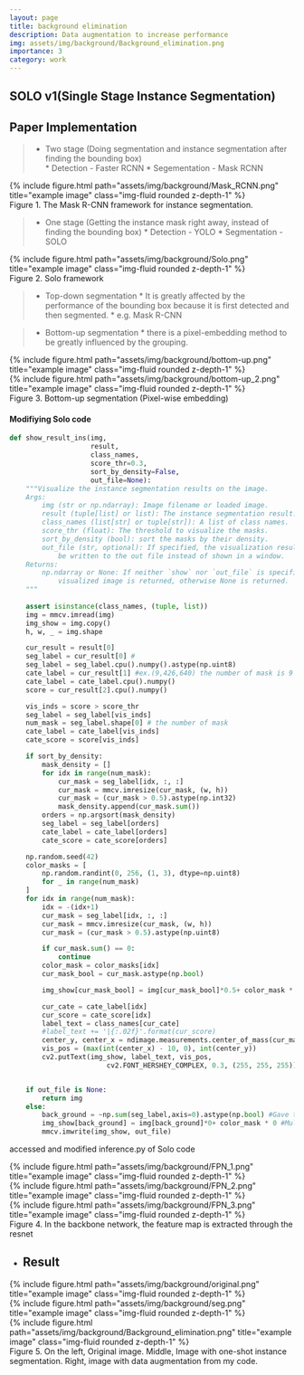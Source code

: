 ```yaml
---
layout: page
title: background elimination
description: Data augmentation to increase performance
img: assets/img/background/Background_elimination.png
importance: 3
category: work
---
```


## SOLO v1(Single Stage Instance Segmentation) 
## Paper Implementation  
  



> * Two stage (Doing segmentation and instance segmentation after finding the bounding box)  
    * Detection - Faster RCNN
    * Segementation - Mask RCNN  

<div class="row">
    <div class="col-sm - 3 mt mt-md-0">
        {% include figure.html path="assets/img/background/Mask_RCNN.png" title="example image" class="img-fluid rounded z-depth-1" %}
    </div>
</div>
<div class="caption">
    Figure 1. The Mask R-CNN framework for instance segmentation.
</div>      

> * One stage (Getting the instance mask right away, instead of finding the bounding box)
    * Detection - YOLO
    * Segmentation - SOLO  

<div class="row">
    <div class="col-sm mt-3 mt-md-0">
        {% include figure.html path="assets/img/background/Solo.png" title="example image" class="img-fluid rounded z-depth-1" %}
    </div>
</div>
<div class="caption">
    Figure 2. Solo framework
</div>     


> * Top-down segmentation 
    * It is greatly affected by the performance of the bounding box because it is first detected and then segmented.
    * e.g. Mask R-CNN
    
> * Bottom-up segmentation
    * there is a pixel-embedding method to be greatly influenced by the grouping. 
    
<div class="row justify-content-sm-center">
    <div class="col-sm mt-3 mt-md-0">
        {% include figure.html path="assets/img/background/bottom-up.png" title="example image" class="img-fluid rounded z-depth-1" %}
    </div>
    <div class="col-sm-7 mt-3 mt-md-0">
        {% include figure.html path="assets/img/background/bottom-up_2.png" title="example image" class="img-fluid rounded z-depth-1" %}
    </div>
</div>
<div class="caption">
    Figure 3. Bottom-up segmentation (Pixel-wise embedding)
</div>  

#### Modifiying Solo code 



```python
def show_result_ins(img,
                    result,
                    class_names,
                    score_thr=0.3,
                    sort_by_density=False,
                    out_file=None):
    """Visualize the instance segmentation results on the image.
    Args:
        img (str or np.ndarray): Image filename or loaded image.
        result (tuple[list] or list): The instance segmentation result.
        class_names (list[str] or tuple[str]): A list of class names.
        score_thr (float): The threshold to visualize the masks.
        sort_by_density (bool): sort the masks by their density.
        out_file (str, optional): If specified, the visualization result will
            be written to the out file instead of shown in a window.
    Returns:
        np.ndarray or None: If neither `show` nor `out_file` is specified, the
            visualized image is returned, otherwise None is returned.
    """
    
    assert isinstance(class_names, (tuple, list))
    img = mmcv.imread(img)
    img_show = img.copy()
    h, w, _ = img.shape

    cur_result = result[0]
    seg_label = cur_result[0] #
    seg_label = seg_label.cpu().numpy().astype(np.uint8)
    cate_label = cur_result[1] #ex.(9,426,640) the number of mask is 9
    cate_label = cate_label.cpu().numpy()
    score = cur_result[2].cpu().numpy()

    vis_inds = score > score_thr
    seg_label = seg_label[vis_inds]
    num_mask = seg_label.shape[0] # the number of mask
    cate_label = cate_label[vis_inds]
    cate_score = score[vis_inds]

    if sort_by_density:
        mask_density = []
        for idx in range(num_mask):
            cur_mask = seg_label[idx, :, :]
            cur_mask = mmcv.imresize(cur_mask, (w, h))
            cur_mask = (cur_mask > 0.5).astype(np.int32)
            mask_density.append(cur_mask.sum())
        orders = np.argsort(mask_density)
        seg_label = seg_label[orders]
        cate_label = cate_label[orders]
        cate_score = cate_score[orders]

    np.random.seed(42)
    color_masks = [
        np.random.randint(0, 256, (1, 3), dtype=np.uint8)
        for _ in range(num_mask)
    ]
    for idx in range(num_mask):
        idx = -(idx+1)
        cur_mask = seg_label[idx, :, :]
        cur_mask = mmcv.imresize(cur_mask, (w, h))
        cur_mask = (cur_mask > 0.5).astype(np.uint8)

        if cur_mask.sum() == 0:
            continue
        color_mask = color_masks[idx]
        cur_mask_bool = cur_mask.astype(np.bool)

        img_show[cur_mask_bool] = img[cur_mask_bool]*0.5+ color_mask * 0.5 #instance segmentation ->  colorizing

        cur_cate = cate_label[idx]
        cur_score = cate_score[idx]
        label_text = class_names[cur_cate]
        #label_text += '|{:.02f}'.format(cur_score)
        center_y, center_x = ndimage.measurements.center_of_mass(cur_mask)
        vis_pos = (max(int(center_x) - 10, 0), int(center_y))
        cv2.putText(img_show, label_text, vis_pos,
                        cv2.FONT_HERSHEY_COMPLEX, 0.3, (255, 255, 255))  # green


    if out_file is None:
        return img
    else:
        back_ground = ~np.sum(seg_label,axis=0).astype(np.bool) #Gave the opposite value of segmentation
        img_show[back_ground] = img[back_ground]*0+ color_mask * 0 #Multiplied the background by zero to remove the background
        mmcv.imwrite(img_show, out_file)
```
accessed and modified inference.py of Solo code


<div class="row">
    <div class="col-sm mt-3 mt-md-0">
        {% include figure.html path="assets/img/background/FPN_1.png" title="example image" class="img-fluid rounded z-depth-1" %}
    </div>
    <div class="col-sm mt-3 mt-md-0">
        {% include figure.html path="assets/img/background/FPN_2.png" title="example image" class="img-fluid rounded z-depth-1" %}
    </div>
    <div class="col-sm mt-3 mt-md-0">
        {% include figure.html path="assets/img/background/FPN_3.png" title="example image" class="img-fluid rounded z-depth-1" %}
    </div>
</div>
<div class="caption">
    Figure 4. In the backbone network, the feature map is extracted through the resnet
</div>

* ## Result

<div class="row">
    <div class="col-sm mt-3 mt-md-0">
        {% include figure.html path="assets/img/background/original.png" title="example image" class="img-fluid rounded z-depth-1" %}
    </div>
    <div class="col-sm mt-3 mt-md-0">
        {% include figure.html path="assets/img/background/seg.png" title="example image" class="img-fluid rounded z-depth-1" %}
    </div>
    <div class="col-sm mt-3 mt-md-0">
        {% include figure.html path="assets/img/background/Background_elimination.png" title="example image" class="img-fluid rounded z-depth-1" %}
    </div>
</div>
<div class="caption">
    Figure 5. On the left, Original image. Middle, Image with one-shot instance segmentation. Right, image with data augmentation from my code.